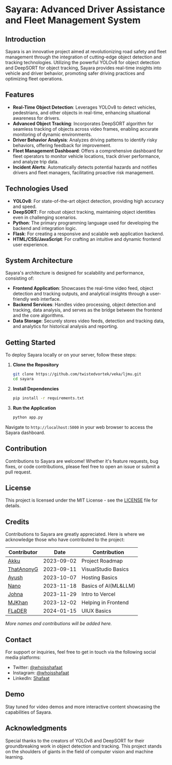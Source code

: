 # Sayara: Advanced Driver Assistance and Fleet Management System

## Introduction

Sayara is an innovative project aimed at revolutionizing road safety and fleet management through the integration of cutting-edge object detection and tracking technologies. Utilizing the powerful YOLOv8 for object detection and DeepSORT for object tracking, Sayara provides real-time insights into vehicle and driver behavior, promoting safer driving practices and optimizing fleet operations.

## Features

- **Real-Time Object Detection**: Leverages YOLOv8 to detect vehicles, pedestrians, and other objects in real-time, enhancing situational awareness for drivers.
- **Advanced Object Tracking**: Incorporates DeepSORT algorithm for seamless tracking of objects across video frames, enabling accurate monitoring of dynamic environments.
- **Driver Behavior Analysis**: Analyzes driving patterns to identify risky behaviors, offering feedback for improvement.
- **Fleet Management Dashboard**: Offers a comprehensive dashboard for fleet operators to monitor vehicle locations, track driver performance, and analyze trip data.
- **Incident Alerts**: Automatically detects potential hazards and notifies drivers and fleet managers, facilitating proactive risk management.

## Technologies Used

- **YOLOv8**: For state-of-the-art object detection, providing high accuracy and speed.
- **DeepSORT**: For robust object tracking, maintaining object identities even in challenging scenarios.
- **Python**: The primary programming language used for developing the backend and integration logic.
- **Flask**: For creating a responsive and scalable web application backend.
- **HTML/CSS/JavaScript**: For crafting an intuitive and dynamic frontend user experience.

## System Architecture

Sayara's architecture is designed for scalability and performance, consisting of:

- **Frontend Application**: Showcases the real-time video feed, object detection and tracking outputs, and analytical insights through a user-friendly web interface.
- **Backend Services**: Handles video processing, object detection and tracking, data analysis, and serves as the bridge between the frontend and the core algorithms.
- **Data Storage**: Securely stores video feeds, detection and tracking data, and analytics for historical analysis and reporting.

## Getting Started

To deploy Sayara locally or on your server, follow these steps:

1. **Clone the Repository**
   ```bash
   git clone https://github.com/twistedvortek/veka/ljmu.git
   cd sayara
   ```

2. **Install Dependencies**
   ```bash
   pip install -r requirements.txt
   ```

3. **Run the Application**
   ```bash
   python app.py
   ```

Navigate to `http://localhost:5000` in your web browser to access the Sayara dashboard.

## Contribution

Contributions to Sayara are welcome! Whether it's feature requests, bug fixes, or code contributions, please feel free to open an issue or submit a pull request.

## License

This project is licensed under the MIT License - see the [LICENSE](LICENSE) file for details.


## Credits

Contributions to Sayara are greatly appreciated. Here is where we acknowledge those who have contributed to the project:

| Contributor | Date       | Contribution         |
|-------------|------------|----------------------|
| [Akku](https://github.com/akashdeepghosh)        | 2023-09-02 | Project Roadmap      |
| [ThatAnonyG](https://github.com/ThatAnonyG)  | 2023-09-11 | VisualStudio Basics  |
| [Ayush](https://github.com/ayush123460)       | 2023-10-07 | Hosting Basics       |
| [Nano](https://github.com/raaasin)        | 2023-11-18 | Basics of AI(ML&LLM) |
| [Johna](https://github.com/Kartikeya-agg)       | 2023-11-29 | Intro to Vercel      |
| [MJKhan](https://github.com/MJKhan1400)       | 2023-12-02 | Helping in Frontend  |
| [FLaDER](https://github.com/DevyanshKalra)      | 2024-01-15 | UIUX Basics          |


*More names and contributions will be added here.*

## Contact

For support or inquiries, feel free to get in touch via the following social media platforms:
- Twitter: [@whoisshafaat](https://twitter.com/whoisshafaat)
- Instagram: [@whoisshafaat](https://instagram.com/whoisshafaat)
- LinkedIn: [Shafaat](https://www.linkedin.com/in/shafaatahmed)

## Demo

Stay tuned for video demos and more interactive content showcasing the capabilities of Sayara.

## Acknowledgments

Special thanks to the creators of YOLOv8 and DeepSORT for their groundbreaking work in object detection and tracking. This project stands on the shoulders of giants in the field of computer vision and machine learning.
